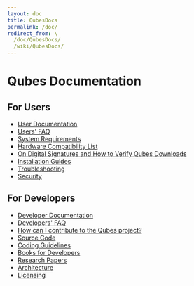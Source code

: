 ```yaml
---
layout: doc
title: QubesDocs
permalink: /doc/
redirect_from: \
  /doc/QubesDocs/
  /wiki/QubesDocs/
---
```


Qubes Documentation
===================

For Users
---------

-   [User Documentation](/doc/UserDoc/)
-   [Users' FAQ](/doc/UserFaq/)
-   [System Requirements](/doc/SystemRequirements/)
-   [Hardware Compatibility List](/hcl//)
-   [On Digital Signatures and How to Verify Qubes Downloads](/doc/VerifyingSignatures/)
-   [Installation Guides](/doc/QubesDownloads/)
-   [Troubleshooting](/doc/TroubleShooting/)
-   [Security](/doc/QubesSecurity/)

For Developers
--------------

-   [Developer Documentation](/doc/SystemDoc/)
-   [Developers' FAQ](/doc/DevelFaq/)
-   [How can I contribute to the Qubes project?](/doc/ContributingHowto/)
-   [Source Code](/doc/SourceCode/)
-   [Coding Guidelines](/doc/CodingStyle/)
-   [Books for Developers](/doc/DevelBooks/)
-   [Research Papers](/doc/QubesResearch/)
-   [Architecture](/doc/QubesArchitecture/)
-   [Licensing](/doc/QubesLicensing/)

